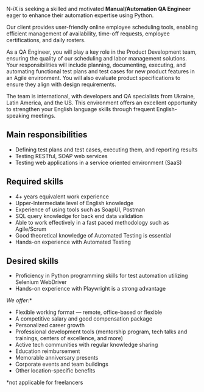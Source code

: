 N-iX is seeking a skilled and motivated **Manual/Automation QA Engineer**
eager to enhance their automation expertise using Python.

Our client provides user-friendly online employee scheduling tools, enabling
efficient management of availability, time-off requests, employee
certifications, and daily rosters.

As a QA Engineer, you will play a key role in the Product Development team,
ensuring the quality of our scheduling and labor management solutions. Your
responsibilities will include planning, documenting, executing, and automating
functional test plans and test cases for new product features in an Agile
environment. You will also evaluate product specifications to ensure they
align with design requirements.

The team is international, with developers and QA specialists from Ukraine,
Latin America, and the US. This environment offers an excellent opportunity to
strengthen your English language skills through frequent English-speaking
meetings.

## Main responsibilities

  * Defining test plans and test cases, executing them, and reporting results
  * Testing RESTful, SOAP web services 
  * Testing web applications in a service oriented environment (SaaS)

## Required skills

  * 4+ years equivalent work experience
  * Upper-Intermediate level of English knowledge
  * Experience of using tools such as SoapUI, Postman
  * SQL query knowledge for back end data validation
  * Able to work effectively in a fast paced methodology such as Agile/Scrum
  * Good theoretical knowledge of Automated Testing is essential
  * Hands-on experience with Automated Testing

## Desired skills

  * Proficiency in Python programming skills for test automation utilizing Selenium WebDriver
  * Hands-on experience with Playwright is a strong advantage

**We offer*:**

  * Flexible working format — remote, office-based or flexible
  * A competitive salary and good compensation package
  * Personalized career growth
  * Professional development tools (mentorship program, tech talks and trainings, centers of excellence, and more)
  * Active tech communities with regular knowledge sharing
  * Education reimbursement
  * Memorable anniversary presents
  * Corporate events and team buildings
  * Other location-specific benefits

*not applicable for freelancers